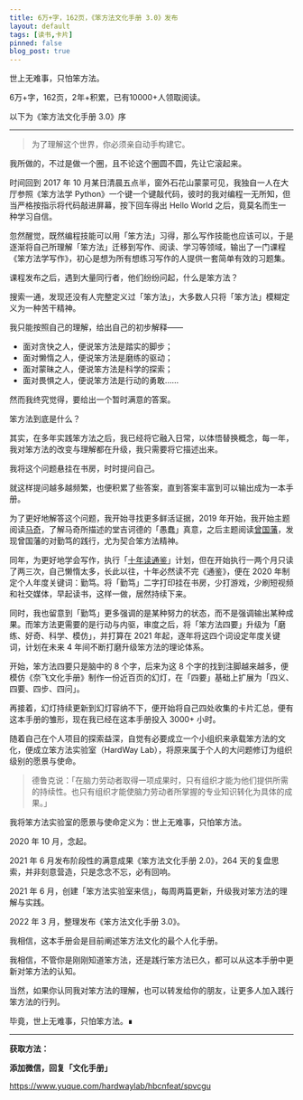```yaml
---
title: 6万+字，162页，《笨方法文化手册 3.0》发布
layout: default
tags: [读书,卡片]
pinned: false
blog_post: true
---
```


世上无难事，只怕笨方法。

6万+字，162页，2年+积累，已有10000+人领取阅读。



以下为《笨方法文化手册 3.0》序

----

> 为了理解这个世界，你必须亲自动手构建它。

我所做的，不过是做一个圈，且不论这个圈圆不圆，先让它滚起来。

时间回到 2017 年 10 月某日清晨五点半，窗外石花山蒙蒙可见，我独自一人在大厅参照《笨方法学 Python》一个键一个键敲代码，彼时的我对编程一无所知，但当严格按指示将代码敲进屏幕，按下回车得出 Hello World 之后，竟莫名而生一种学习自信。

忽然醒觉，既然编程技能可以用「笨方法」习得，那么写作技能也应该可以，于是逐渐将自己所理解「笨方法」迁移到写作、阅读、学习等领域，输出了一门课程《笨方法学写作》，初心是想为所有想练习写作的人提供一套简单有效的习题集。

课程发布之后，遇到大量同行者，他们纷纷问起，什么是笨方法？

搜索一通，发现还没有人完整定义过「笨方法」，大多数人只将「笨方法」模糊定义为一种苦干精神。

我只能按照自己的理解，给出自己的初步解释——

- 面对贪快之人，便说笨方法是踏实的脚步；
- 面对懒惰之人，便说笨方法是磨练的驱动；
- 面对蒙昧之人，便说笨方法是科学的探索；
- 面对畏惧之人，便说笨方法是行动的勇敢……

然而我终究觉得，要给出一个暂时满意的答案。

笨方法到底是什么？



其实，在多年实践笨方法之后，我已经将它融入日常，以体悟替换概念，每一年，我对笨方法的改变与理解都在升级，我只需要将它描述出来。

我将这个问题悬挂在书房，时时提问自己。

就这样提问越多越频繁，也便积累了些答案，直到答案丰富到可以输出成为一本手册。

为了更好地解答这个问题，我开始寻找更多鲜活证据，2019 年开始，我开始主题阅读[马奇](https://www.douban.com/doulist/46472818/)，了解马奇所描述的堂吉诃德的「愚蠢」真意，之后主题阅读[曾国藩](https://www.douban.com/doulist/109913623/)，发现曾国藩的对勤笃的践行，尤为契合笨方法精神。

同年，为更好地学会写作，执行「[十年读通鉴](https://www.cnfeat.com/blog/2019/05/04/TenYears/)」计划，但在开始执行一两个月只读了两三次，自己懒惰太多，长此以往，十年必然读不完《通鉴》，便在 2020 年制定个人年度关键词：勤笃。将「勤笃」二字打印挂在书房，少打游戏，少刷短视频和社交媒体，早起读书，这样一做，居然持续下来。

同时，我也留意到「勤笃」更多强调的是某种努力的状态，而不是强调输出某种成果。而笨方法更需要的是行动与内驱，审度之后，将「笨方法四要」升级为「磨练、好奇、科学、模仿」，并打算在 2021 年起，逐年将这四个词设定年度关键词，计划在未来 4 年间不断打磨升级笨方法的理论体系。

开始，笨方法四要只是脑中的 8 个字，后来为这 8 个字的找到注脚越来越多，便模仿《奈飞文化手册》制作一份近百页的幻灯，在「四要」基础上扩展为「四义、四要、四步、四问」。

再接着，幻灯持续更新到幻灯容纳不下，便开始将自己四处收集的卡片汇总，便有这本手册的雏形，现在我已经在这本手册投入 3000+ 小时。

随着自己在个人项目的探索益深，自觉有必要成立一个小组织来承载笨方法的文化，便成立笨方法实验室（HardWay Lab），将原来属于个人的大问题修订为组织级别的愿景与使命。

> 德鲁克说：「在脑力劳动者取得一项成果时，只有组织才能为他们提供所需的持续性。也只有组织才能使脑力劳动者所掌握的专业知识转化为具体的成果。」


我将笨方法实验室的愿景与使命定义为：世上无难事，只怕笨方法。

2020 年 10 月，念起。

2021 年 6 月发布阶段性的满意成果《笨方法文化手册 2.0》，264 天的复盘思索，并非刻意营造，只是念念不忘，必有回响。

2021 年 6 月，创建「笨方法实验室来信」，每周两篇更新，升级我对笨方法的理解与实践。

2022 年 3 月，整理发布《笨方法文化手册 3.0》。

我相信，这本手册会是目前阐述笨方法文化的最个人化手册。

我相信，不管你是刚刚知道笨方法，还是践行笨方法已久，都可以从这本手册中更新对笨方法的认知。

当然，如果你认同我对笨方法的理解，也可以转发给你的朋友，让更多人加入践行笨方法的行列。

毕竟，世上无难事，只怕笨方法。∎


----

**获取方法：**

**添加微信，回复「文化手册」**

https://www.yuque.com/hardwaylab/hbcnfeat/spvcgu





